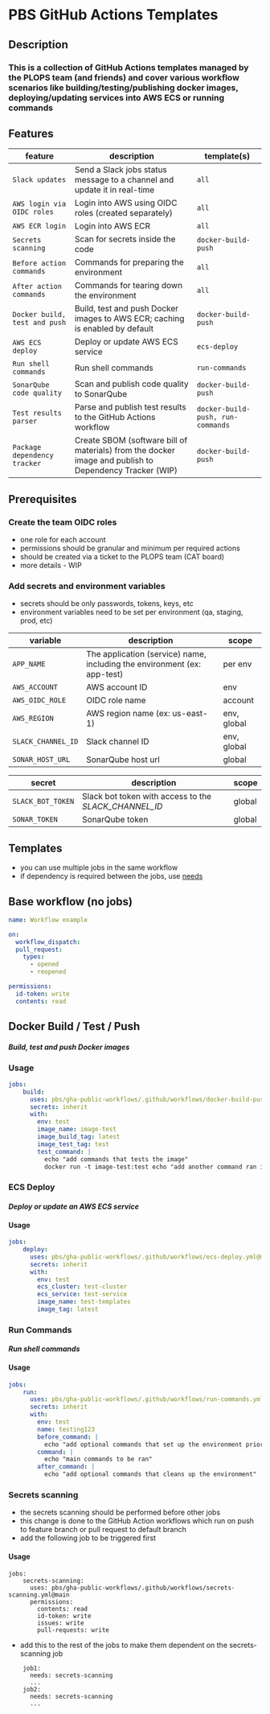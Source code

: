 # PBS GitHub Actions Templates
## **Description**
### This is a collection of GitHub Actions templates managed by the PLOPS team (and friends) and cover various workflow scenarios like building/testing/publishing docker images, deploying/updating services into AWS ECS or running commands
## **Features**
| feature | description | template(s) |
| --- | --- | --- |
| `Slack updates` | Send a Slack jobs status message to a channel and update it in real-time | `all` |
| `AWS login via OIDC roles` | Login into AWS using OIDC roles (created separately) | `all` |
| `AWS ECR login` | Login into AWS ECR | `all` |
| `Secrets scanning` | Scan for secrets inside the code | `docker-build-push` |
| `Before action commands` | Commands for preparing the environment | `all` |
| `After action commands` | Commands for tearing down the environment | `all` |
| `Docker build, test and push` | Build, test and push Docker images to AWS ECR; caching is enabled by default | `docker-build-push` |
| `AWS ECS deploy` | Deploy or update AWS ECS service | `ecs-deploy` |
| `Run shell commands` | Run shell commands | `run-commands` |
| `SonarQube code quality` | Scan and publish code quality to SonarQube | `docker-build-push` |
| `Test results parser` | Parse and publish test results to the GitHub Actions workflow | `docker-build-push, run-commands` |
| `Package dependency tracker` | Create SBOM (software bill of materials) from the docker image and publish to Dependency Tracker (WIP) | `docker-build-push` |

## **Prerequisites**
### Create the team OIDC roles
- one role for each account
- permissions should be granular and minimum per required actions
- should be created via a ticket to the PLOPS team (CAT board)
- more details - WIP
### Add secrets and environment variables
- secrets should be only passwords, tokens, keys, etc
- environment variables need to be set per environment (qa, staging, prod, etc)

| variable | description | scope |
| --- | --- | --- |
| `APP_NAME` | The application (service) name, including the environment (ex: app-test) | per env |
| `AWS_ACCOUNT` | AWS account ID | env |
| `AWS_OIDC_ROLE` | OIDC role name | account |
| `AWS_REGION` | AWS region name (ex: us-east-1) | env, global |
| `SLACK_CHANNEL_ID` | Slack channel ID | env, global |
| `SONAR_HOST_URL` | SonarQube host url | global |

| secret | description | scope |
| --- | --- | --- |
| `SLACK_BOT_TOKEN` | Slack bot token with access to the *SLACK_CHANNEL_ID* | global |
| `SONAR_TOKEN` | SonarQube token | global |

## **Templates**
- you can use multiple jobs in the same workflow
- if dependency is required between the jobs, use [needs](https://docs.github.com/en/actions/writing-workflows/workflow-syntax-for-github-actions#jobsjob_idneeds)
## Base workflow (no jobs)
```yaml
name: Workflow example

on:
  workflow_dispatch:
  pull_request:
    types:
      - opened
      - reopened

permissions:
  id-token: write
  contents: read
```

## Docker Build / Test / Push
#### *Build, test and push Docker images*
### Usage
```yaml
jobs:
    build: 
      uses: pbs/gha-public-workflows/.github/workflows/docker-build-push.yml@main
      secrets: inherit
      with:
        env: test
        image_name: image-test
        image_build_tag: latest
        image_test_tag: test
        test_command: |
          echo "add commands that tests the image"
          docker run -t image-test:test echo "add another command ran inside the container"
```
<!-- action-docs-inputs source="docker-build-push.yml" -->
<!-- action-docs-inputs source="docker-build-push.yml" -->

### ECS Deploy
#### *Deploy or update an AWS ECS service*
#### Usage
```yaml
jobs:
    deploy:
      uses: pbs/gha-public-workflows/.github/workflows/ecs-deploy.yml@main
      secrets: inherit
      with:
        env: test
        ecs_cluster: test-cluster
        ecs_service: test-service
        image_name: test-templates
        image_tag: latest
```
<!-- action-docs-inputs source="ecs-deploy.yml" -->
<!-- action-docs-inputs source="ecs-deploy.yml" -->

### Run Commands
#### *Run shell commands*
#### Usage
```yaml
jobs:
    run:
      uses: pbs/gha-public-workflows/.github/workflows/run-commands.yml@main
      secrets: inherit
      with:
        env: test
        name: testing123
        before_command: |
          echo "add optional commands that set up the environment prior to the build"
        command: |
          echo "main commands to be ran"
        after_command: |
          echo "add optional commands that cleans up the environment"
```
<!-- action-docs-inputs source="run-commands.yml" -->
<!-- action-docs-inputs source="run-commands.yml" -->

### Secrets scanning
- the secrets scanning should be performed before other jobs
- this change is done to the GitHub Action workflows which run on push to feature branch or pull request to default branch
- add the following job to be triggered first
#### Usage
```
jobs:
    secrets-scanning:
      uses: pbs/gha-public-workflows/.github/workflows/secrets-scanning.yml@main
      permissions:
        contents: read
        id-token: write
        issues: write
        pull-requests: write
```
- add this to the rest of the jobs to make them dependent on the secrets-scanning job
```
    job1:
      needs: secrets-scanning
      ...
    job2:
      needs: secrets-scanning
      ...
```
